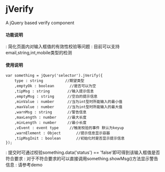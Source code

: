 jVerify
=======

A jQuery based verify component

#### 功能说明
:   简化页面内对输入框值的有效性校验等问题
:   目前可以支持email,string,int,mobile类型的检测

#### 使用说明
    var something = jQuery('selector').jVerify({
        type : string          //期望类型
        ,emptyOk : boolean       //是否可以为空
        ,tipMsg : string        //输入提示信息
        ,emptyMsg : string      //空白的提示信息
        ,minValue : number      //当为int型时所能输入的最小值
        ,maxValue : number      //当为int型时所能输入的最大值
        ,warnMsg : string       //警告信息
        ,maxLength : number     //最大长度
        ,minLength : number     //最小长度
        ,vEvent : event type     //触发校验的事件 默认为keyup
        ,warnElement : Object       //提示信息显示容器
        ,tipMsgInit : boolean       //初始化时是否显示提示信息
    });
:   提交时可通过校验something.data('status') == 'false'即可得到该输入框值是否符合要求
:   对于不符合要求的可以直接调用something.showMsg()方法显示警告信息
:   请参考demo
